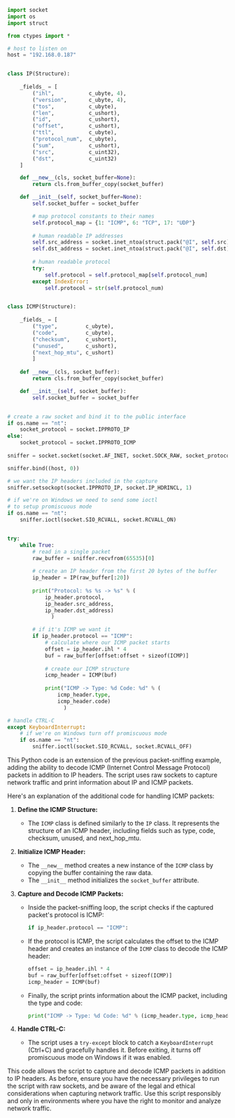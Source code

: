 ```python
import socket
import os
import struct

from ctypes import *

# host to listen on
host = "192.168.0.187"


class IP(Structure):
    
    _fields_ = [
        ("ihl",           c_ubyte, 4),
        ("version",       c_ubyte, 4),
        ("tos",           c_ubyte),
        ("len",           c_ushort),
        ("id",            c_ushort),
        ("offset",        c_ushort),
        ("ttl",           c_ubyte),
        ("protocol_num",  c_ubyte),
        ("sum",           c_ushort),
        ("src",           c_uint32),
        ("dst",           c_uint32)
    ]

    def __new__(cls, socket_buffer=None):
        return cls.from_buffer_copy(socket_buffer)

    def __init__(self, socket_buffer=None):
        self.socket_buffer = socket_buffer

        # map protocol constants to their names
        self.protocol_map = {1: "ICMP", 6: "TCP", 17: "UDP"}
        
        # human readable IP addresses
        self.src_address = socket.inet_ntoa(struct.pack("@I", self.src))
        self.dst_address = socket.inet_ntoa(struct.pack("@I", self.dst))
    
        # human readable protocol
        try:
            self.protocol = self.protocol_map[self.protocol_num]
        except IndexError:
            self.protocol = str(self.protocol_num)


class ICMP(Structure):
    
    _fields_ = [
        ("type",         c_ubyte),
        ("code",         c_ubyte),
        ("checksum",     c_ushort),
        ("unused",       c_ushort),
        ("next_hop_mtu", c_ushort)
        ]
    
    def __new__(cls, socket_buffer):
        return cls.from_buffer_copy(socket_buffer)

    def __init__(self, socket_buffer):
        self.socket_buffer = socket_buffer


# create a raw socket and bind it to the public interface
if os.name == "nt":
    socket_protocol = socket.IPPROTO_IP 
else:
    socket_protocol = socket.IPPROTO_ICMP
    
sniffer = socket.socket(socket.AF_INET, socket.SOCK_RAW, socket_protocol)

sniffer.bind((host, 0))

# we want the IP headers included in the capture
sniffer.setsockopt(socket.IPPROTO_IP, socket.IP_HDRINCL, 1)

# if we're on Windows we need to send some ioctl
# to setup promiscuous mode
if os.name == "nt":
    sniffer.ioctl(socket.SIO_RCVALL, socket.RCVALL_ON)


try:
    while True:
        # read in a single packet
        raw_buffer = sniffer.recvfrom(65535)[0]
        
        # create an IP header from the first 20 bytes of the buffer
        ip_header = IP(raw_buffer[:20])
      
        print("Protocol: %s %s -> %s" % (
            ip_header.protocol,
            ip_header.src_address,
            ip_header.dst_address)
              )

        # if it's ICMP we want it
        if ip_header.protocol == "ICMP":
            # calculate where our ICMP packet starts
            offset = ip_header.ihl * 4
            buf = raw_buffer[offset:offset + sizeof(ICMP)]
            
            # create our ICMP structure
            icmp_header = ICMP(buf)
            
            print("ICMP -> Type: %d Code: %d" % (
                icmp_header.type,
                icmp_header.code)
                  )

# handle CTRL-C
except KeyboardInterrupt:
    # if we're on Windows turn off promiscuous mode
    if os.name == "nt":
        sniffer.ioctl(socket.SIO_RCVALL, socket.RCVALL_OFF)
```

This Python code is an extension of the previous packet-sniffing example, adding the ability to decode ICMP (Internet Control Message Protocol) packets in addition to IP headers. The script uses raw sockets to capture network traffic and print information about IP and ICMP packets.

Here's an explanation of the additional code for handling ICMP packets:

1. **Define the ICMP Structure:**
   - The `ICMP` class is defined similarly to the `IP` class. It represents the structure of an ICMP header, including fields such as type, code, checksum, unused, and next_hop_mtu.

2. **Initialize ICMP Header:**
   - The `__new__` method creates a new instance of the `ICMP` class by copying the buffer containing the raw data.
   - The `__init__` method initializes the `socket_buffer` attribute.

3. **Capture and Decode ICMP Packets:**
   - Inside the packet-sniffing loop, the script checks if the captured packet's protocol is ICMP:

     ```python
     if ip_header.protocol == "ICMP":
     ```

   - If the protocol is ICMP, the script calculates the offset to the ICMP header and creates an instance of the `ICMP` class to decode the ICMP header:

     ```python
     offset = ip_header.ihl * 4
     buf = raw_buffer[offset:offset + sizeof(ICMP)]
     icmp_header = ICMP(buf)
     ```

   - Finally, the script prints information about the ICMP packet, including the type and code:

     ```python
     print("ICMP -> Type: %d Code: %d" % (icmp_header.type, icmp_header.code))
     ```

4. **Handle CTRL-C:**
   - The script uses a `try-except` block to catch a `KeyboardInterrupt` (Ctrl+C) and gracefully handles it. Before exiting, it turns off promiscuous mode on Windows if it was enabled.

This code allows the script to capture and decode ICMP packets in addition to IP headers. As before, ensure you have the necessary privileges to run the script with raw sockets, and be aware of the legal and ethical considerations when capturing network traffic. Use this script responsibly and only in environments where you have the right to monitor and analyze network traffic.
